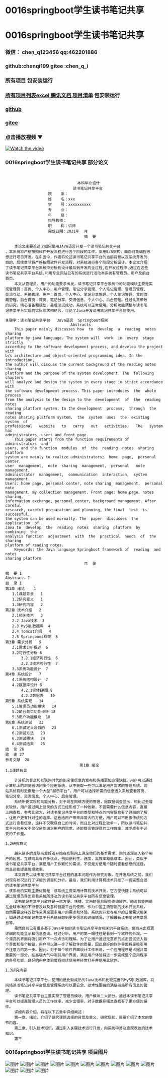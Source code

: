 # 0016springboot学生读书笔记共享


# 0016springboot学生读书笔记共享

### 微信： chen_q123456  qq:462201886
### github:chenqi199 gitee :chen_q_i

### [所有项目](https://github.com/GraduationProject-springboot/allSpringbootProjects) 包安装运行

### [所有项目列表excel 腾讯文档 项目清单](https://docs.qq.com/sheet/DSHRFSVZ5aEVYT3N3?tab=BB08J2) 包安装运行

### [github](https://chenqi199.github.io)

### [gitee](https://gitee.com/chen_q_i)

### 点击播放视频 ▼
[![Watch the video](https://i.sstatic.net/Vp2cE.png)](https://player.bilibili.com/player.html?isOutside=true&aid=BV16ia6epENY&bvid=BV16ia6epENY&cid=500001610568872&p=17)



### 0016springboot学生读书笔记共享 部分论文
```


                                本科毕业设计
                              读书笔记共享平台
                   院    系：
                   姓    名：xxx
                   学    号：xxxxxxxxxx
                   专    业：
                   年    级：
                   指导教师：
                   职    称：讲师
                   完成日期：2021年  月
                                   摘  要

    本论文主要论述了如何使用JAVA语言开发一个读书笔记共享平台
，本系统将严格按照软件开发流程进行各个阶段的工作，采用B/S架构，面向对象编程思
想进行项目开发。在引言中，作者将论述读书笔记共享平台的当前背景以及系统开发的
目的，后续章节将严格按照软件开发流程，对系统进行各个阶段分析设计。本论文介绍
了读书笔记共享平台系统中分析到设计最后到开发的全过程,在开发过程中,通过在这些
读书笔记共享平台系统,利用专业网站已有的系统进行活动本系统有管理员、用户及前台
首页。
    本文从管理员、用户的功能要求出发，读书笔记共享平台系统中的功能模块主要是实
现管理员；首页、个人中心、用户管理、笔记分享管理、个人笔记管理、管理员管理、
交流互动、系统管理。用户：首页、个人中心、笔记分享管理、个人笔记管理、我的收
藏管理。前台首页：首页、笔记分享、交流信息、个人中心、后台管理。经过认真细致
的研究，精心准备和规划，最后测试成功，系统可以正常使用。分析功能调整与读书笔
记共享平台实现的实际需求相结合，讨论了Java开发读书笔记共享平台的使用。

关键字：读书笔记共享平台   Java语言  Springboot框架
                             Abstracts
    This paper mainly discusses how  to  develop  a  reading  notes  sharing
platform by java language. The system will  work  in  every  stage  strictly
according to the software development process, and develop the project  with
b/s architecture and object-oriented programming idea. In the  introduction,
the author will discuss the current background of the reading notes  sharing
platform and the purpose of the system development. The  following  chapters
will analyze and design the system in every stage in strict accordance  with
the software development process. This paper introduces  the  whole  process
from the analysis to the design to the  development  of  the  reading  notes
sharing platform system. In the development  process,  through  the  reading
notes sharing platform system,  the  system  uses  the  existing  system  of
professional   website   to   carry   out   activities.   The   system   has
administrators, users and front page.
    This paper starts from the function requirements of  administrators  and
users, and the function  modules  of  the  reading  notes  sharing  platform
system are mainly to realize administrators;  home  page,  personal  center,
user  management,  note  sharing  management,  personal   note   management,
administrator  management,  communication  interaction,  system  management.
Users: home page, personal center, note sharing  management,  personal  note
management, my collection management. Front page: home page, notes  sharing,
information exchange, personal center, background management. After  careful
research, careful preparation and planning, the final  test  is  successful,
the system can be used normally. The  paper  discusses  the  application  of
Java to  develop  the  reading  notes  sharing  platform  by  combining  the
analysis function  adjustment  with  the  practical  needs  of  the  sharing
platform of reading notes.
    Keywords: the Java language Springboot framework of  reading  and  notes
sharing platform
                                   目  录

摘  要 I
Abstracts I
目  录 I
第1章 绪论    1
   1.1课题背景   1
   1.2研究意义   1
   1.3研究内容   2
第2章 技术介绍   2
   2.1相关技术   3
   2.2 Java技术  3
   2.3 MySQL数据库  4
   2.4 Tomcat介绍   4
   2.5 Springboot框架  5
第3章 需求分析   5
   3.1需求分析概述  6
   3.2可行性分析 6
       3.2.1经济可行性  6
       3.2.2技术可行性  7
   3.3系统功能设计  7
第4章 系统设计   7
   4.1系统结构设计  7
   4.2数据库设计 8
       4.2.1实体ER图 8
       4.2.2数据表   10
第5章 系统实现   14
   5.1管理员功能模块   14
   5.2前台首页功能模块 18
   5.3用户功能模块  18
第6章 系统测试   23
   6.1测试定义及目的   23
   6.2测试方法   23
   6.3测试模块   24
   6.4测试结果   25
结  论 26
致  谢 27
参考文献  28
                                 第1章 绪论
1.1课题背景

    计算机的普及和互联网时代的到来使信息的发布和传播更加方便快捷。用户可以通过
计算机上的浏览器访问多个应用系统，从中获取一些可以满足用户需求的管理系统。网
站系统有时更像是一个大型“展示平台”，用户可以选择所需的信息进入系统查看首页、
笔记分享、交流信息、个人中心、后台管理。
    系统所要实现的功能分析，对于现在网络方便的管理，据数据调查显示，相比过去增
长较快，用户通过网上登录的方式已经形成了一种依赖，不管需要什么信息内容，直接
上网查找，参考比较大，对读书笔记共享平台的类型和特点的内容信息有了详细的了解
，让用户更有针对性的选择。这也给用户带来非常大的方便，用户可以不用像传统的方
式进行查看信息，这样不仅耽误自己的时间，而且比对过程比较单一，所以读书笔记共
享平台的开发不仅仅是能满足用户的需求，还能提高管理员的工作效率，减少原有不必
要的工作量。

1.2研究意义

    越来越多的互联网爱好者开始在互联网上满足他们的基本需求，同时逐渐进入各个用
户的起居。互联网具有许多优点，例如便利性，速度，高效率和低成本。因此，类似于
读书笔记共享平台，满足用户工作繁忙的需求，不仅是方便用户随时查看信息的途径，
而且还能提高管理效率。
    本文首先以读书笔记共享平台过程的基本问题作为研究对象。在开发系统之前，我们
对现有状况进行了详细的调查和分析。最后，我们利用计算机技术开发了一套完整合适
的读书笔记共享平台
。该系统的实现主要优势是：该系统主要采用计算机技术开发，它方便快捷；系统可以
通过管理员界面查看系统所涉及的读书笔记共享平台所有信息管理。
    读书笔记共享平台软件是一款方便、快捷、实用的信息服务查询软件。随着智能网络
在全球市场的不断普及以及各种智能平台的使用，作为中国主流智能的技术开发系统，
自然需要这样的软件来满足更多用户的需求和体验。系统的开发与用户的日常需求相关
，如通过读书笔记共享平台系统获取到更多信息和详细情况，了解最新读书笔记共享信
息等。
    虽然目前已有很多基于Java平台的读书笔记共享平台相关的平台系统，但尚未出现更
详细的功能显示和信息查询。经过分析，用户的第一眼往往是看到一个软件的外观，一
个漂亮的界面将吸引用户下一次点击和理解。为了让用户通过无意识的点击尝试进入每
个界面和每个按钮，用户可以进一步了解软件的质量，因此良好的软件界面将是吸引用
户注意力的第一步。因此，对于每个软件界面设计工作来说，一个应用程序是占据非常
重要的一部分，在高端大气中吸引用户界面，满足用户体验将进一步完成整个应用程序
的各项功能，良好的用户体验度将继续使用并经常打开并使用此软件。

1.3研究内容

    本读书笔记共享平台，使用的是比较成熟的Java技术和比较完善的MySQL数据库，将
网络读书笔记共享平台信息管理系统可以更安全、技术性更强的满足网站所有信息的管
理。
    读书笔记共享平台主要实现了管理员模块、用户模块二大部分。通过本读书笔记共享
平台可以提高管理人员的工作效率，减少出错率，对于数据存储及查找有了更方便的操
作。
    详细内容介绍，将在以下五章中详细阐述：
    第一章、绪论，介绍了研究课题选择的背景及意义、研究现状，简要介绍了本文的章
节内容。
    第二章、引入技术知识，通过引入关键技术进行开发，向系统中涉及直观表达的技术
知识。
    第三

```
### 0016springboot学生读书笔记共享 项目图片
![图片](/images/0016springbootimg_001.jpg)
![图片](/images/0016springbootimg_003.jpg)
![图片](/images/0016springbootimg_002.jpg)
![图片](/images/0016springbootimg_012.jpg)
![图片](/images/0016springbootimg_006.jpg)
![图片](/images/0016springbootimg_007.jpg)
![图片](/images/0016springbootimg_013.jpg)
![图片](/images/0016springbootimg_005.jpg)
![图片](/images/0016springbootimg_011.jpg)
![图片](/images/0016springbootimg_010.jpg)
![图片](/images/0016springbootimg_004.jpg)
![图片](/images/0016springbootimg_009.jpg)
![图片](/images/0016springbootimg_008.jpg)








